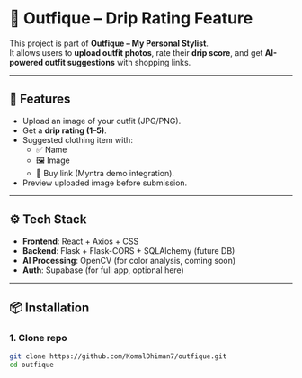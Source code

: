 # 👗 Outfique – Drip Rating Feature

This project is part of **Outfique – My Personal Stylist**.  
It allows users to **upload outfit photos**, rate their **drip score**, and get **AI-powered outfit suggestions** with shopping links.

---

## 🚀 Features
- Upload an image of your outfit (JPG/PNG).
- Get a **drip rating (1–5)**.
- Suggested clothing item with:
  - ✅ Name
  - 🖼️ Image
  - 🔗 Buy link (Myntra demo integration).
- Preview uploaded image before submission.

---

## ⚙️ Tech Stack
- **Frontend**: React + Axios + CSS
- **Backend**: Flask + Flask-CORS + SQLAlchemy (future DB)
- **AI Processing**: OpenCV (for color analysis, coming soon)
- **Auth**: Supabase (for full app, optional here)

---

## 📦 Installation

### 1. Clone repo
```bash
git clone https://github.com/KomalDhiman7/outfique.git
cd outfique

